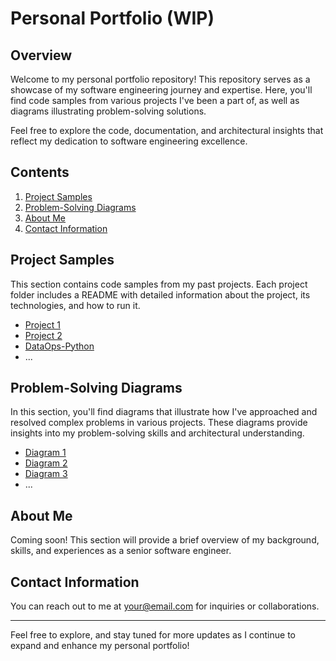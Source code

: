 # Personal Portfolio (WIP)

## Overview

Welcome to my personal portfolio repository! This repository serves as a showcase of my software engineering journey and expertise. Here, you'll find code samples from various projects I've been a part of, as well as diagrams illustrating problem-solving solutions.

Feel free to explore the code, documentation, and architectural insights that reflect my dedication to software engineering excellence.

## Contents

1. [Project Samples](#project-samples)
2. [Problem-Solving Diagrams](#problem-solving-diagrams)
3. [About Me](#about-me)
4. [Contact Information](#contact-information)

## Project Samples

This section contains code samples from my past projects. Each project folder includes a README with detailed information about the project, its technologies, and how to run it.

- [Project 1](/project-1)
- [Project 2](/project-2)
- [DataOps-Python](https://github.com/macx78/DataOps-Python)
- ...

## Problem-Solving Diagrams

In this section, you'll find diagrams that illustrate how I've approached and resolved complex problems in various projects. These diagrams provide insights into my problem-solving skills and architectural understanding.

- [Diagram 1](/diagram-1)
- [Diagram 2](/diagram-2)
- [Diagram 3](/diagram-3)
- ...

## About Me

Coming soon! This section will provide a brief overview of my background, skills, and experiences as a senior software engineer.

## Contact Information

You can reach out to me at [your@email.com](mailto:your@email.com) for inquiries or collaborations.

---

Feel free to explore, and stay tuned for more updates as I continue to expand and enhance my personal portfolio!
